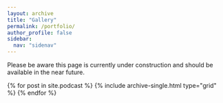 ```yaml
---
layout: archive
title: "Gallery"
permalink: /portfolio/
author_profile: false
sidebar:
  nav: "sidenav"
---
```


<div class="grid__wrapper">


<script type="text/javascript" src="path/to/instafeed.min.js"></script>

<script type="text/javascript">
    var feed = new Instafeed({
        get: 'tagged',
        tagName: 'watergreytattoo',
        clientId: 'alessandra_petrozzi'
    });
    feed.run();
</script>


<p>Please be aware this page is currently under construction and should be available in the near future.</p>  
  {% for post in site.podcast %}
    {% include archive-single.html type="grid" %}
  {% endfor %} 
</div>
